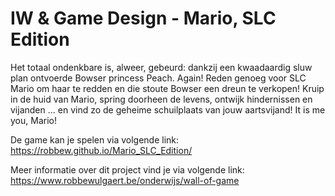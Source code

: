 # IW & Game Design - Mario, SLC Edition
Het totaal ondenkbare is, alweer, gebeurd: dankzij een kwaadaardig sluw plan ontvoerde Bowser princess Peach. Again! Reden genoeg voor SLC Mario om haar te redden en die stoute Bowser een dreun te verkopen! Kruip in de huid van Mario, spring doorheen de levens, ontwijk hindernissen en vijanden ... en vind zo de geheime schuilplaats van jouw aartsvijand! It is me you, Mario!

De game kan je spelen via volgende link: 
https://robbew.github.io/Mario_SLC_Edition/

Meer informatie over dit project vind je via volgende link: 
https://www.robbewulgaert.be/onderwijs/wall-of-game
